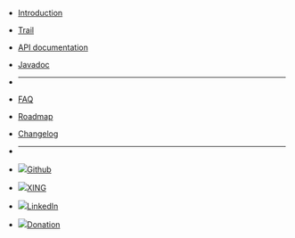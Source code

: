 - [Introduction](/intro)
- [Trail](/trail)
- [API documentation](/api)
- [Javadoc](/javadoc)

- ****

- [FAQ](/faq)
- [Roadmap](/roadmap)
- [Changelog](changelog.md)
<!--- - [![](https://icongr.am/feather/code.svg?size=16&color=808080)API documentation](/api) --->
<!--- - [![](https://icongr.am/feather/file-text.svg?size=16&color=808080)Javadoc](/javadoc) --->

- ****

- [![](http://icongram.jgog.in/simple/github.svg?color=808080&size=16)Github](https://github.com/mojo2012/spot-framework)
- [![](http://icongram.jgog.in/simple/xing.svg?color=808080&size=16)XING](https://www.xing.com/profile/Matthias_Fuchs15?sc_o=mxb_p)
- [![](http://icongram.jgog.in/fontawesome/linkedin.svg?color=808080&size=16)LinkedIn](https://www.linkedin.com/in/matthias-fuchs-2aa4563b/)
- [![](http://icongram.jgog.in/simple/paypal.svg?color=808080&size=16)Donation](https://www.paypal.me/mojo2012/10)



